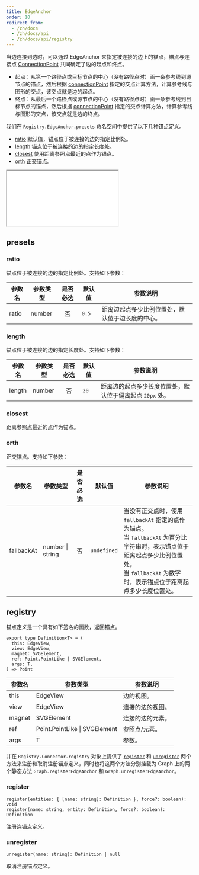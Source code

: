 ```yaml
---
title: EdgeAnchor
order: 10
redirect_from:
  - /zh/docs
  - /zh/docs/api
  - /zh/docs/api/registry
---
```


当边连接到边时，可以通过 EdgeAnchor 来指定被连接的边上的锚点，锚点与连接点 [ConnectionPoint](/zh/docs/api/registry/connection-point) 共同确定了边的起点和终点。

- 起点：从第一个路径点或目标节点的中心（没有路径点时）画一条参考线到源节点的锚点，然后根据 [connectionPoint](/zh/docs/api/model/edge#source-和-target) 指定的交点计算方法，计算参考线与图形的交点，该交点就是边的起点。
- 终点：从最后一个路径点或源节点的中心（没有路径点时）画一条参考线到目标节点的锚点，然后根据 [connectionPoint](/zh/docs/api/model/edge#source-和-target) 指定的交点计算方法，计算参考线与图形的交点，该交点就是边的终点。

我们在 `Registry.EdgeAnchor.presets` 命名空间中提供了以下几种锚点定义。

  - [ratio](#ratio) 默认值，锚点位于被连接的边的指定比例处。
  - [length](#length) 锚点位于被连接的边的指定长度处。
  - [closest](#closest) 使用距离参照点最近的点作为锚点。
  - [orth](#orth) 正交锚点。

<iframe src="/demos/api/registry/edge-anchor/playground"></iframe>

## presets

### ratio

锚点位于被连接的边的指定比例处。支持如下参数：

| 参数名 | 参数类型 | 是否必选 | 默认值 | 参数说明                                       |
|--------|----------|:-------:|--------|--------------------------------------------|
| ratio  | number   |    否    | `0.5`  | 距离边起点多少比例位置处，默认位于边长度的中心。 |

### length

锚点位于被连接的边的指定长度处。支持如下参数：

| 参数名 | 参数类型 | 是否必选 | 默认值 | 参数说明                                               |
|--------|----------|:-------:|--------|----------------------------------------------------|
| length | number   |    否    | `20`   | 距离边的起点多少长度位置处，默认位于偏离起点 `20px` 处。 |

### closest

距离参照点最近的点作为锚点。

### orth

正交锚点。支持如下参数：

| 参数名     | 参数类型         | 是否必选 | 默认值      | 参数说明                                                                                                                                                                                     |
|------------|------------------|:-------:|-------------|------------------------------------------------------------------------------------------------------------------------------------------------------------------------------------------|
| fallbackAt | number \| string |    否    | `undefined` | 当没有正交点时，使用 `fallbackAt` 指定的点作为锚点。<br>当 `fallbackAt` 为百分比字符串时，表示锚点位于距离起点多少比例位置处。 <br> 当 `fallbackAt` 为数字时，表示锚点位于距离起点多少长度位置处。 |

## registry

锚点定义是一个具有如下签名的函数，返回锚点。

```sign
export type Definition<T> = (
  this: EdgeView,
  view: EdgeView,
  magnet: SVGElement,
  ref: Point.PointLike | SVGElement,
  args: T,
) => Point
```

| 参数名 | 参数类型                      | 参数说明        |
|--------|-------------------------------|---------------|
| this   | EdgeView                      | 边的视图。       |
| view   | EdgeView                      | 连接的边的视图。 |
| magnet | SVGElement                    | 连接的边的元素。 |
| ref    | Point.PointLike \| SVGElement | 参照点/元素。    |
| args   | T                             | 参数。           |

并在 `Registry.Connector.registry` 对象上提供了 [`register`](#register) 和 [`unregister`](#unregister) 两个方法来注册和取消注册锚点定义，同时也将这两个方法分别挂载为 Graph 上的两个静态方法 `Graph.registerEdgeAnchor` 和 `Graph.unregisterEdgeAnchor`。

### register

```sign
register(entities: { [name: string]: Definition }, force?: boolean): void
register(name: string, entity: Definition, force?: boolean): Definition
```

注册连锚点定义。

### unregister

```sign
unregister(name: string): Definition | null
```

取消注册锚点定义。
